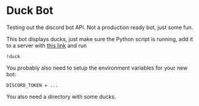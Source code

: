 
Duck Bot
========

Testing out the discord bot API.
Not a production ready bot, just some fun.

This bot displays ducks, just make sure the Python script is running,
add it to a server with
[this link](https://discordapp.com/api/oauth2/authorize?client_id=704133404848947230&permissions=19456&scope=bot) and run

```
!duck
```

You probably also need to setup the environment variables for your
new bot:

```
DISCORD_TOKEN = ...
```

You also need a directory with some ducks.

